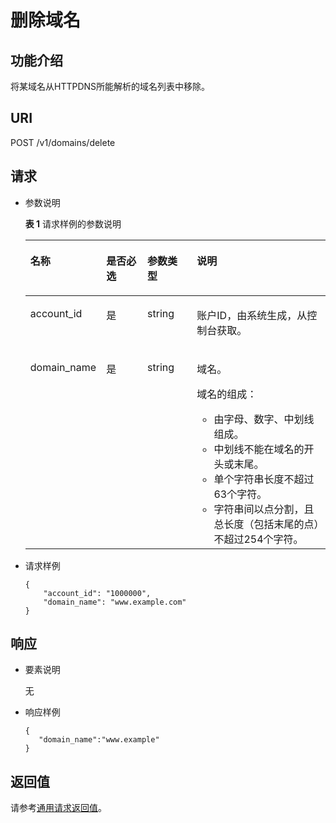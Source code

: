 # 删除域名<a name="ZH-CN_TOPIC_0156607175"></a>

## 功能介绍<a name="zh-cn_topic_0124033547_section14389126"></a>

将某域名从HTTPDNS所能解析的域名列表中移除。

## URI<a name="zh-cn_topic_0124033547_section62393276"></a>

POST /v1/domains/delete

## 请求<a name="zh-cn_topic_0124033547_section24668580"></a>

-   参数说明

    **表 1**  请求样例的参数说明

    <a name="zh-cn_topic_0124033547_table142259326424"></a>
    <table><thead align="left"><tr id="zh-cn_topic_0124033547_row222443234213"><th class="cellrowborder" valign="top" width="15.459999999999999%" id="mcps1.2.5.1.1"><p id="zh-cn_topic_0124033547_p1223143214216"><a name="zh-cn_topic_0124033547_p1223143214216"></a><a name="zh-cn_topic_0124033547_p1223143214216"></a>名称</p>
    </th>
    <th class="cellrowborder" valign="top" width="15.459999999999999%" id="mcps1.2.5.1.2"><p id="zh-cn_topic_0124033547_p1522353294212"><a name="zh-cn_topic_0124033547_p1522353294212"></a><a name="zh-cn_topic_0124033547_p1522353294212"></a>是否必选</p>
    </th>
    <th class="cellrowborder" valign="top" width="17.53%" id="mcps1.2.5.1.3"><p id="zh-cn_topic_0124033547_p92247324428"><a name="zh-cn_topic_0124033547_p92247324428"></a><a name="zh-cn_topic_0124033547_p92247324428"></a>参数类型</p>
    </th>
    <th class="cellrowborder" valign="top" width="51.55%" id="mcps1.2.5.1.4"><p id="zh-cn_topic_0124033547_p142242325422"><a name="zh-cn_topic_0124033547_p142242325422"></a><a name="zh-cn_topic_0124033547_p142242325422"></a>说明</p>
    </th>
    </tr>
    </thead>
    <tbody><tr id="zh-cn_topic_0124033547_row122241832104213"><td class="cellrowborder" valign="top" width="15.459999999999999%" headers="mcps1.2.5.1.1 "><p id="zh-cn_topic_0124033547_p0224193244219"><a name="zh-cn_topic_0124033547_p0224193244219"></a><a name="zh-cn_topic_0124033547_p0224193244219"></a>account_id</p>
    </td>
    <td class="cellrowborder" valign="top" width="15.459999999999999%" headers="mcps1.2.5.1.2 "><p id="zh-cn_topic_0124033547_p11224183213424"><a name="zh-cn_topic_0124033547_p11224183213424"></a><a name="zh-cn_topic_0124033547_p11224183213424"></a>是</p>
    </td>
    <td class="cellrowborder" valign="top" width="17.53%" headers="mcps1.2.5.1.3 "><p id="zh-cn_topic_0124033547_p42241432164211"><a name="zh-cn_topic_0124033547_p42241432164211"></a><a name="zh-cn_topic_0124033547_p42241432164211"></a>string</p>
    </td>
    <td class="cellrowborder" valign="top" width="51.55%" headers="mcps1.2.5.1.4 "><p id="zh-cn_topic_0124033547_p72249322429"><a name="zh-cn_topic_0124033547_p72249322429"></a><a name="zh-cn_topic_0124033547_p72249322429"></a>账户ID，由系统生成，从控制台获取。</p>
    </td>
    </tr>
    <tr id="zh-cn_topic_0124033547_row2225632144219"><td class="cellrowborder" valign="top" width="15.459999999999999%" headers="mcps1.2.5.1.1 "><p id="zh-cn_topic_0124033547_p9224163214429"><a name="zh-cn_topic_0124033547_p9224163214429"></a><a name="zh-cn_topic_0124033547_p9224163214429"></a>domain_name</p>
    </td>
    <td class="cellrowborder" valign="top" width="15.459999999999999%" headers="mcps1.2.5.1.2 "><p id="zh-cn_topic_0124033547_p42242324427"><a name="zh-cn_topic_0124033547_p42242324427"></a><a name="zh-cn_topic_0124033547_p42242324427"></a>是</p>
    </td>
    <td class="cellrowborder" valign="top" width="17.53%" headers="mcps1.2.5.1.3 "><p id="zh-cn_topic_0124033547_p72241932114214"><a name="zh-cn_topic_0124033547_p72241932114214"></a><a name="zh-cn_topic_0124033547_p72241932114214"></a>string</p>
    </td>
    <td class="cellrowborder" valign="top" width="51.55%" headers="mcps1.2.5.1.4 "><p id="zh-cn_topic_0124033547_p15224173284210"><a name="zh-cn_topic_0124033547_p15224173284210"></a><a name="zh-cn_topic_0124033547_p15224173284210"></a>域名。</p>
    <p id="zh-cn_topic_0124033547_p822563219422"><a name="zh-cn_topic_0124033547_p822563219422"></a><a name="zh-cn_topic_0124033547_p822563219422"></a>域名的组成：</p>
    <a name="zh-cn_topic_0124033547_ul52251632194210"></a><a name="zh-cn_topic_0124033547_ul52251632194210"></a><ul id="zh-cn_topic_0124033547_ul52251632194210"><li>由字母、数字、中划线组成。</li><li>中划线不能在域名的开头或末尾。</li><li>单个字符串长度不超过63个字符。</li><li>字符串间以点分割，且总长度（包括末尾的点）不超过254个字符。</li></ul>
    </td>
    </tr>
    </tbody>
    </table>

-   请求样例

    ```
    { 
        "account_id": "1000000",
        "domain_name": "www.example.com"
    }     
    ```


## 响应<a name="zh-cn_topic_0124033547_section20690629"></a>

-   要素说明

    无


-   响应样例

    ```
    { 
       "domain_name":"www.example"
    }     
    ```


## 返回值<a name="zh-cn_topic_0124033547_section51997938"></a>

请参考[通用请求返回值](通用请求返回值.md)。

